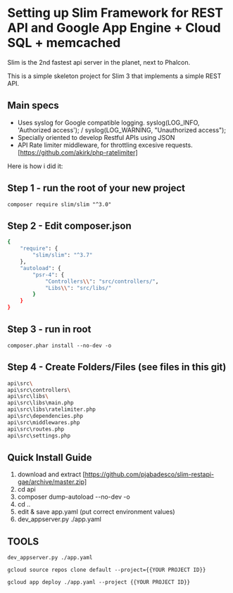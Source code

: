 # Setting up Slim Framework for REST API and Google App Engine + Cloud SQL + memcached

Slim is the 2nd fastest api server in the planet, next to Phalcon.  

This is a simple skeleton project for Slim 3 that implements a simple REST API. 


## Main specs
- Uses syslog for Google compatible logging. syslog(LOG_INFO, 'Authorized access'); / syslog(LOG_WARNING, "Unauthorized access");
- Specially oriented to develop Restful APIs using JSON
- API Rate limiter middleware, for throttling excesive requests. [https://github.com/akirk/php-ratelimiter]

Here is how i did it:

## Step 1 - run the root of your new project
`composer require slim/slim "^3.0"`

## Step 2 - Edit composer.json
```sh
{
    "require": {
        "slim/slim": "^3.7"
    },
    "autoload": {
        "psr-4": {
            "Controllers\\": "src/controllers/",
            "Libs\\": "src/libs/"
        }
    }
}
```

## Step 3 - run in root
`composer.phar install --no-dev -o`

## Step 4 - Create Folders/Files (see files in this git)
```sh
api\src\
api\src\controllers\
api\src\libs\
api\src\libs\main.php
api\src\libs\ratelimiter.php
api\src\dependencies.php
api\src\middlewares.php
api\src\routes.php
api\src\settings.php
```

## Quick Install Guide
1. download and extract [https://github.com/pjabadesco/slim-restapi-gae/archive/master.zip]
2. cd api
3. composer dump-autoload --no-dev -o
4. cd ..
5. edit & save app.yaml (put correct environment values)
5. dev_appserver.py ./app.yaml

## TOOLS
`dev_appserver.py ./app.yaml`

`gcloud source repos clone default --project={{YOUR PROJECT ID}}`

`gcloud app deploy ./app.yaml --project {{YOUR PROJECT ID}}`

